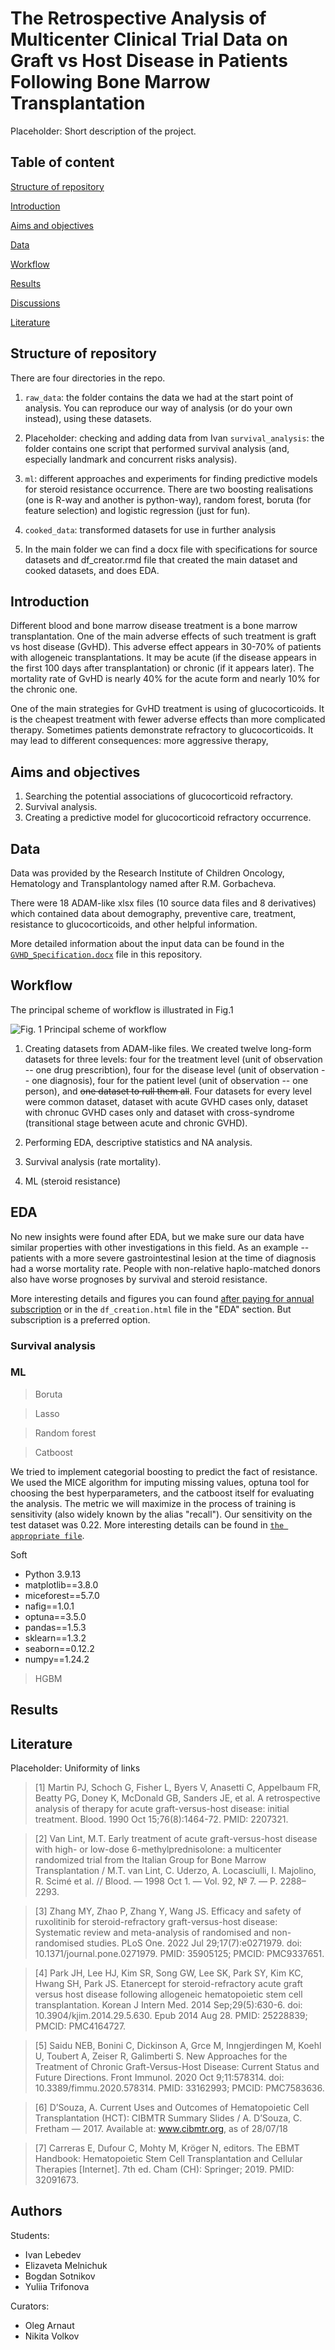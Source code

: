 # The Retrospective Analysis of Multicenter Clinical Trial Data on Graft vs Host Disease in Patients Following Bone Marrow Transplantation
Placeholder: Short description of the project.

## Table of content

[Structure of repository](https://github.com/Asklepiad/GvHD/blob/main/README.md#structure-of-repository)

[Introduction](https://github.com/Asklepiad/GvHD/blob/main/README.md#introduction)

[Aims and objectives](https://github.com/Asklepiad/GvHD/blob/main/README.md#aims-and-objectives)

[Data](https://github.com/Asklepiad/GvHD/blob/main/README.md#data)

[Workflow](https://github.com/Asklepiad/GvHD/blob/main/README.md#workflow)

[Results](https://github.com/Asklepiad/GvHD/blob/main/README.md#results)

[Discussions](https://github.com/Asklepiad/GvHD/blob/main/README.md#discussions)

[Literature](https://github.com/Asklepiad/GvHD/blob/main/README.md#literature)

## Structure of repository

There are four directories in the repo.

1. `raw_data`: the folder contains the data we had at the start point of analysis. You can reproduce our way of analysis (or do your own instead), using these datasets.

2. Placeholder: checking and adding data from Ivan `survival_analysis`: the folder contains one script that performed survival analysis (and, especially landmark and concurrent risks analysis).

3. `ml`: different approaches and experiments for finding predictive models for steroid resistance occurrence. There are two boosting realisations (one is R-way and another is python-way), random forest, boruta (for feature selection) and logistic regression (just for fun).

4. `cooked_data`: transformed datasets for use in further analysis

5. In the main folder we can find a docx file with specifications for source datasets and df_creator.rmd file that created the main dataset and cooked datasets, and does EDA.

## Introduction

Different blood and bone marrow disease treatment is a bone marrow transplantation. One of the main adverse effects of such treatment is graft vs host disease (GvHD). This adverse effect appears in 30-70% of patients with allogeneic transplantations. It may be acute (if the disease appears in the first 100 days after transplantation) or chronic (if it appears later). The mortality rate of GvHD is nearly 40% for the acute form and nearly 10% for the chronic one.

One of the main strategies for GvHD treatment is using of glucocorticoids. It is the cheapest treatment with fewer adverse effects than more complicated therapy. Sometimes patients demonstrate refractory to glucocorticoids. It may lead to different consequences: more aggressive therapy, 


## Aims and objectives

1. Searching the potential associations of glucocorticoid refractory.
2. Survival analysis.
3. Creating a predictive model for glucocorticoid refractory occurrence. 

## Data

Data was provided by the Research Institute of Children Oncology, Hematology and Transplantology named after R.M. Gorbacheva.

There were 18 ADAM-like xlsx files (10 source data files and 8 derivatives) which contained data about demography, preventive care, treatment, resistance to glucocorticoids, and other helpful information.

More detailed information about the input data can be found in the [`GVHD_Specification.docx`](https://github.com/Asklepiad/GvHD/blob/main/GVHD_Specification.docx) file in this repository.

## Workflow

The principal scheme of workflow is illustrated in Fig.1

![Fig. 1 Principal scheme of workflow](https://github.com/Asklepiad/GvHD/blob/main/workflow_GvHD.jpg)

1. Creating datasets from ADAM-like files. We created twelve long-form datasets for three levels: four for the treatment level (unit of observation -- one drug prescribtion), four for the disease level (unit of observation -- one diagnosis), four for the patient level (unit of observation -- one person), and ~~one dataset to rull them all~~. Four datasets for every level were common dataset, dataset with acute GVHD cases only, dataset with chronuc GVHD cases only and dataset with cross-syndrome (transitional stage between acute and chronic GVHD).

2. Performing EDA, descriptive statistics and NA analysis.

3. Survival analysis (rate mortality).

4. ML (steroid resistance)

## EDA

No new insights were found after EDA, but we make sure our data have similar properties with other investigations in this field.
As an example -- patients with a more severe gastrointestinal lesion at the time of diagnosis had a worse mortality rate. People with non-relative haplo-matched donors also have worse prognoses by survival and steroid resistance.

More interesting details and figures you can found [after paying for annual subscription](https://boosty.to/bioinf) or in the `df_creation.html` file in the "EDA" section. But subscription is a preferred option.

### Survival analysis


### ML

> Boruta

> Lasso

> Random forest

> Catboost

We tried to implement categorial boosting to predict the fact of resistance. We used the MICE algorithm for imputing missing values, optuna tool for choosing the best hyperparameters, and the catboost itself for evaluating the analysis. The metric we will maximize in the process of training is sensitivity (also widely known by the alias "recall"). Our sensitivity on the test dataset was 0.22. More interesting details can be found in [`the appropriate file`](https://github.com/Asklepiad/GvHD/blob/main/ml/Forest_Gump.ipynb).

Soft
+ Python 3.9.13
+ matplotlib==3.8.0
+ miceforest==5.7.0
+ nafig==1.0.1
+ optuna==3.5.0
+ pandas==1.5.3
+ sklearn==1.3.2
+ seaborn==0.12.2
+ numpy==1.24.2

> HGBM

## Results

## Literature

Placeholder: Uniformity of links

> [1] Martin PJ, Schoch G, Fisher L, Byers V, Anasetti C, Appelbaum FR, Beatty PG, Doney K, McDonald GB, Sanders JE, et al. A retrospective analysis of therapy for acute graft-versus-host disease: initial treatment. Blood. 1990 Oct 15;76(8):1464-72. PMID: 2207321.

> [2] Van Lint, M.T. Early treatment of acute graft-versus-host disease with high- or low-dose 6-methylprednisolone: a multicenter randomized trial from the Italian Group for Bone Marrow Transplantation / M.T. van Lint, C. Uderzo, A. Locasciulli, I. Majolino, R. Scimé et al. // Blood. — 1998 Oct 1. — Vol. 92, № 7. — P. 2288–2293.

> [3] Zhang MY, Zhao P, Zhang Y, Wang JS. Efficacy and safety of ruxolitinib for steroid-refractory graft-versus-host disease: Systematic review and meta-analysis of randomised and non-randomised studies. PLoS One. 2022 Jul 29;17(7):e0271979. doi: 10.1371/journal.pone.0271979. PMID: 35905125; PMCID: PMC9337651.

> [4] Park JH, Lee HJ, Kim SR, Song GW, Lee SK, Park SY, Kim KC, Hwang SH, Park JS. Etanercept for steroid-refractory acute graft versus host disease following allogeneic hematopoietic stem cell transplantation. Korean J Intern Med. 2014 Sep;29(5):630-6. doi: 10.3904/kjim.2014.29.5.630. Epub 2014 Aug 28. PMID: 25228839; PMCID: PMC4164727.

> [5] Saidu NEB, Bonini C, Dickinson A, Grce M, Inngjerdingen M, Koehl U, Toubert A, Zeiser R, Galimberti S. New Approaches for the Treatment of Chronic Graft-Versus-Host Disease: Current Status and Future Directions. Front Immunol. 2020 Oct 9;11:578314. doi: 10.3389/fimmu.2020.578314. PMID: 33162993; PMCID: PMC7583636.

> [6] D’Souza, A. Current Uses and Outcomes of Hematopoietic Cell Transplantation (HCT): CIBMTR Summary Slides / A. D’Souza, C. Fretham — 2017. Available at: www.cibmtr.org, as of 28/07/18

> [7] Carreras E, Dufour C, Mohty M, Kröger N, editors. The EBMT Handbook: Hematopoietic Stem Cell Transplantation and Cellular Therapies [Internet]. 7th ed. Cham (CH): Springer; 2019. PMID: 32091673.

## Authors

Students:
- Ivan Lebedev
- Elizaveta Melnichuk
- Bogdan Sotnikov
- Yuliia Trifonova

Curators:
- Oleg Arnaut
- Nikita Volkov
